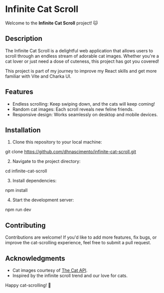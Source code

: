 # Infinite Cat Scroll

Welcome to the **Infinite Cat Scroll** project! 🐱

## Description

The Infinite Cat Scroll is a delightful web application that allows users to scroll through an endless stream of adorable cat images. Whether you're a cat lover or just need a dose of cuteness, this project has got you covered!

This project is part of my journey to improve my React skills and get more familiar with Vite and Charka UI.

## Features

- Endless scrolling: Keep swiping down, and the cats will keep coming!
- Random cat images: Each scroll reveals new feline friends.
- Responsive design: Works seamlessly on desktop and mobile devices.

## Installation

1. Clone this repository to your local machine:

git clone https://github.com/dhnascimento/infinite-cat-scroll.git


2. Navigate to the project directory:

cd infinite-cat-scroll


3. Install dependencies:

npm install


4. Start the development server:

npm run dev


## Contributing

Contributions are welcome! If you'd like to add more features, fix bugs, or improve the cat-scrolling experience, feel free to submit a pull request.

## Acknowledgments

- Cat images courtesy of [The Cat API](https://thecatapi.com).
- Inspired by the infinite scroll trend and our love for cats.

Happy cat-scrolling! 🐾